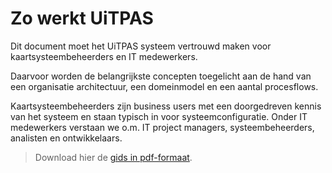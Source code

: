 ---
---

# Zo werkt UiTPAS

Dit document moet het UiTPAS systeem vertrouwd maken voor kaartsysteembeheerders en IT medewerkers. 

Daarvoor worden de belangrijkste concepten toegelicht aan de hand van een organisatie architectuur, een domeinmodel en een aantal procesflows. 

Kaartsysteembeheerders zijn business users met een doorgedreven kennis van het systeem en staan typisch in voor systeemconfiguratie. Onder IT medewerkers verstaan we o.m. IT project managers, systeembeheerders, analisten en ontwikkelaars.

> Download hier de [gids in pdf-formaat](http://documentatie.uitdatabank.be/files/UiTPAS-Systeem-functionele-beschrijving.pdf).
